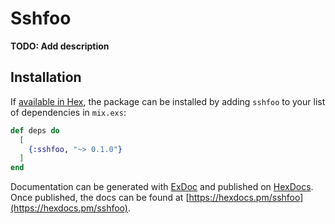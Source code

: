 # Sshfoo

**TODO: Add description**

## Installation

If [available in Hex](https://hex.pm/docs/publish), the package can be installed
by adding `sshfoo` to your list of dependencies in `mix.exs`:

```elixir
def deps do
  [
    {:sshfoo, "~> 0.1.0"}
  ]
end
```

Documentation can be generated with [ExDoc](https://github.com/elixir-lang/ex_doc)
and published on [HexDocs](https://hexdocs.pm). Once published, the docs can
be found at [https://hexdocs.pm/sshfoo](https://hexdocs.pm/sshfoo).

